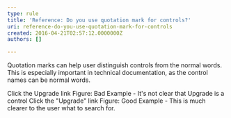 ```yaml
---
type: rule
title: 'Reference: Do you use quotation mark for controls?'
uri: reference-do-you-use-quotation-mark-for-controls
created: 2016-04-21T02:57:12.0000000Z
authors: []

---
```


Quotation marks can help user distinguish controls from the normal words. This is especially important in technical documentation, as the control names can be normal words.
 
Click the Upgrade link
Figure: Bad Example - It's not clear that Upgrade is a control
Click the "Upgrade" link
Figure: Good Example - This is much clearer to the user what to search for.
